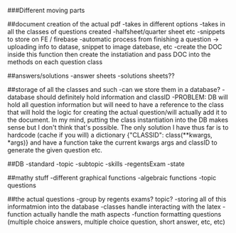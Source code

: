 ###Different moving parts

##document creation of the actual pdf
-takes in different options
-takes in all the classes of questions created
-halfsheet/quarter sheet etc
-snippets to store on FE / firebase
-automatic process from finishing a question -> uploading info to datase, snippet to image datebase, etc
-create the DOC inside this function then create the instatiation and pass DOC into the methods on each question class

##answers/solutions
-answer sheets
-solutions sheets??

##storage of all the classes and such
-can we store them in a database?
-database should definitely hold information and classID
-PROBLEM: DB will hold all question information but will need to have a reference to the class that will hold the logic for creating the actual question/will actually add it to the document. In my mind, putting the class instantiation into the DB makes sense but I don't think that's possible. The only solution I have thus far is to hardcode (cache if you will) a dictionary {"CLASSID": class(\**kwargs, *args)} and have a function take the current kwargs args and classID to generate the given question etc.

##DB
-standard
-topic
-subtopic
-skills
-regentsExam
-state

##mathy stuff
-different graphical functions
-algebraic functions
-topic questions

##the actual questions
-group by regents exams? topic?
-storing all of this informatmion into the database
-classes handle interacting with the latex
-function actually handle the math aspects
-function formatting questions (multiple choice answers, multiple choice question, short answer, etc, etc)
